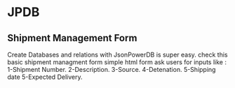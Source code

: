 # JPDB

## Shipment Management Form

Create Databases and relations with JsonPowerDB is super easy.
check this basic shipment managment form simple html form ask users for inputs like :
1-Shipment Number.
2-Description.
3-Source.
4-Detenation.
5-Shipping date
5-Expected Delivery.
